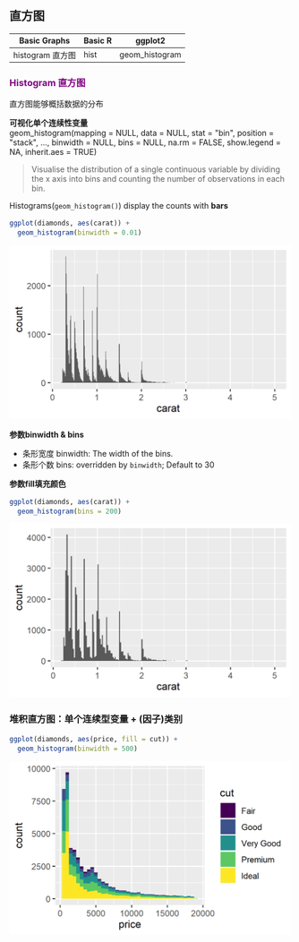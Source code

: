 ## 直方图  
**Basic Graphs** | **Basic R** | **ggplot2**
-----------------|-------------|---------
histogram 直方图  |    hist    | geom_histogram  


### <font color = "purple">Histogram 直方图</font>  
直方图能够概括数据的分布  

**可视化单个连续性变量**  
geom_histogram(mapping = NULL, data = NULL, stat = "bin",
  position = "stack", ..., binwidth = NULL, bins = NULL,
  na.rm = FALSE, show.legend = NA, inherit.aes = TRUE)  
  

> Visualise the distribution of a single continuous variable by dividing the x axis into bins and counting the number of observations in each bin.   

Histograms(`geom_histogram()`) display the counts with **bars**  

```r
ggplot(diamonds, aes(carat)) +
  geom_histogram(binwidth = 0.01)
``` 
![img](https://github.com/Kara617/blog/blob/master/R-graphs/hist-binwidth.png)

**参数binwidth & bins**  
* 条形宽度 binwidth: The width of the bins.  
* 条形个数 bins: overridden by `binwidth`; Default to 30  

**参数fill填充颜色**  

```r
ggplot(diamonds, aes(carat)) +
  geom_histogram(bins = 200)
```
![img](https://github.com/Kara617/blog/blob/master/R-graphs/hist-bins.png)  

### 堆积直方图：单个连续型变量 + (因子)类别  
```r
ggplot(diamonds, aes(price, fill = cut)) +
  geom_histogram(binwidth = 500)
```
![stacking hist](https://github.com/Kara617/blog/blob/master/R-graphs/hist-stacking.png)
